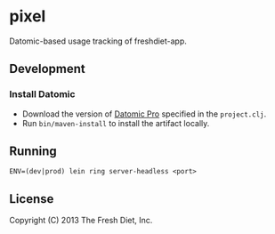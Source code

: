 # pixel

Datomic-based usage tracking of freshdiet-app.

## Development

### Install Datomic

* Download the version of [Datomic Pro](http://downloads.datomic.com/pro.html) specified in the `project.clj`.
* Run `bin/maven-install` to install the artifact locally.

## Running

    ENV=(dev|prod) lein ring server-headless <port>

## License

Copyright (C) 2013 The Fresh Diet, Inc.